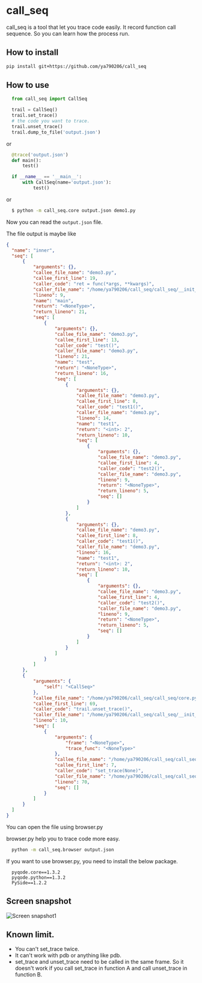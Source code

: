 call_seq
===========

  call_seq is a tool that let you trace code easily. It record function call sequence.
   So you can learn how the process run.


How to install
----------------

```sh
pip install git+https://github.com/ya790206/call_seq
```


How to use
-------------

  ```python
    from call_seq import CallSeq

    trail = CallSeq()
    trail.set_trace()
    # the code you want to trace.
    trail.unset_trace()
    trail.dump_to_file('output.json')
  ```

  or

  ```python
    @trace('output.json')
    def main():
        test()

  ```



  ```python
    if __name__ == '__main__':
        with CallSeq(name='output.json'):
            test()
  ```

  or

  ```sh
    $ python -m call_seq.core output.json demo1.py
  ```

  Now you can read the `output.json` file.

  The file output is maybe like

  ``` json
{
    "name": "inner",
    "seq": [
        {
            "arguments": {},
            "callee_file_name": "demo3.py",
            "callee_first_line": 19,
            "caller_code": "ret = func(*args, **kwargs)",
            "caller_file_name": "/home/ya790206/call_seq/call_seq/__init__.py",
            "lineno": 9,
            "name": "main",
            "return": "<NoneType>",
            "return_lineno": 21,
            "seq": [
                {
                    "arguments": {},
                    "callee_file_name": "demo3.py",
                    "callee_first_line": 13,
                    "caller_code": "test()",
                    "caller_file_name": "demo3.py",
                    "lineno": 21,
                    "name": "test",
                    "return": "<NoneType>",
                    "return_lineno": 16,
                    "seq": [
                        {
                            "arguments": {},
                            "callee_file_name": "demo3.py",
                            "callee_first_line": 8,
                            "caller_code": "test1()",
                            "caller_file_name": "demo3.py",
                            "lineno": 14,
                            "name": "test1",
                            "return": "<int>: 2",
                            "return_lineno": 10,
                            "seq": [
                                {
                                    "arguments": {},
                                    "callee_file_name": "demo3.py",
                                    "callee_first_line": 4,
                                    "caller_code": "test2()",
                                    "caller_file_name": "demo3.py",
                                    "lineno": 9,
                                    "return": "<NoneType>",
                                    "return_lineno": 5,
                                    "seq": []
                                }
                            ]
                        },
                        {
                            "arguments": {},
                            "callee_file_name": "demo3.py",
                            "callee_first_line": 8,
                            "caller_code": "test1()",
                            "caller_file_name": "demo3.py",
                            "lineno": 16,
                            "name": "test1",
                            "return": "<int>: 2",
                            "return_lineno": 10,
                            "seq": [
                                {
                                    "arguments": {},
                                    "callee_file_name": "demo3.py",
                                    "callee_first_line": 4,
                                    "caller_code": "test2()",
                                    "caller_file_name": "demo3.py",
                                    "lineno": 9,
                                    "return": "<NoneType>",
                                    "return_lineno": 5,
                                    "seq": []
                                }
                            ]
                        }
                    ]
                }
            ]
        },
        {
            "arguments": {
                "self": "<CallSeq>"
            },
            "callee_file_name": "/home/ya790206/call_seq/call_seq/core.py",
            "callee_first_line": 69,
            "caller_code": "trail.unset_trace()",
            "caller_file_name": "/home/ya790206/call_seq/call_seq/__init__.py",
            "lineno": 10,
            "seq": [
                {
                    "arguments": {
                        "frame": "<NoneType>",
                        "trace_func": "<NoneType>"
                    },
                    "callee_file_name": "/home/ya790206/call_seq/call_seq/utils.py",
                    "callee_first_line": 7,
                    "caller_code": "set_trace(None)",
                    "caller_file_name": "/home/ya790206/call_seq/call_seq/core.py",
                    "lineno": 70,
                    "seq": []
                }
            ]
        }
    ]
}
  ```

  You can open the file using browser.py

  browser.py help you to trace code more easy.

  ``` sh
    python -m call_seq.browser output.json
  ```
  
  If you want to use browser.py, you need to install the below package.
  
  ```
    pyqode.core==1.3.2
    pyqode.python==1.3.2
    PySide==1.2.2 
  ```

Screen snapshot
-----------------

![Screen snapshot1](https://raw.githubusercontent.com/ya790206/call_seq/master/snapshot/explain.png "Screen snapshot1")


Known limit.
-----------------

  * You can't set_trace twice.
  * It can't work with pdb or anything like pdb.
  * set_trace and unset_trace need to be called in the same frame. So it doesn't work if you call set_trace
     in function A and call unset_trace in function B.



